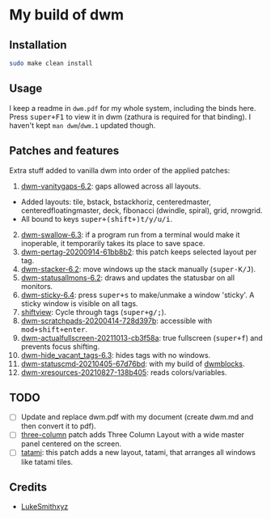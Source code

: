 # My build of dwm

## Installation

```bash
sudo make clean install
```

## Usage

I keep a readme in `dwm.pdf` for my whole system, including the binds here.
Press <kbd>super+F1</kbd> to view it in dwm (zathura is required for that binding).
I haven't kept `man dwm`/`dwm.1` updated though. 

## Patches and features

Extra stuff added to vanilla dwm into order of the applied patches:

1. [dwm-vanitygaps-6.2](https://dwm.suckless.org/patches/vanitygaps/dwm-vanitygaps-6.2.diff): gaps allowed across all layouts.
  - Added layouts: tile, bstack, bstackhoriz, centeredmaster, centeredfloatingmaster, deck, fibonacci (dwindle, spiral), grid, nrowgrid.
  - All bound to keys <kbd>super+(shift+)t/y/u/i</kbd>.
2. [dwm-swallow-6.3](https://dwm.suckless.org/patches/swallow/dwm-swallow-6.3.diff): if a program run from a terminal would make it inoperable, it temporarily takes its place to save space.
3. [dwm-pertag-20200914-61bb8b2](https://dwm.suckless.org/patches/pertag/dwm-pertag-20200914-61bb8b2.diff): this patch keeps selected layout per tag.
4. [dwm-stacker-6.2](https://dwm.suckless.org/patches/stacker/dwm-stacker-6.2.diff): move windows up the stack manually (<kbd>super-K/J</kbd>).
5. [dwm-statusallmons-6.2](https://dwm.suckless.org/patches/statusallmons/dwm-statusallmons-6.2.diff): draws and updates the statusbar on all monitors.
6. [dwm-sticky-6.4](https://dwm.suckless.org/patches/sticky/dwm-sticky-6.4.diff): press <kbd>super+s</kbd> to make/unmake a window 'sticky'. A sticky window is visible on all tags.
7. [shiftview](https://dwm.suckless.org/patches/nextprev/): Cycle through tags (<kbd>super+g/;</kbd>).
8. [dwm-scratchpads-20200414-728d397b](https://dwm.suckless.org/patches/scratchpads/dwm-scratchpads-20200414-728d397b.diff): accessible with <kbd>mod+shift+enter</kbd>.
9. [dwm-actualfullscreen-20211013-cb3f58a](https://dwm.suckless.org/patches/actualfullscreen/dwm-actualfullscreen-20211013-cb3f58a.diff): true fullscreen (<kbd>super+f</kbd>) and prevents focus shifting.
10. [dwm-hide_vacant_tags-6.3](https://dwm.suckless.org/patches/hide_vacant_tags/dwm-hide_vacant_tags-6.3.diff): hides tags with no windows.
11. [dwm-statuscmd-20210405-67d76bd](https://dwm.suckless.org/patches/statuscmd/dwm-statuscmd-20210405-67d76bd.diff): with my build of [dwmblocks](https://github.com/v01dv/dwmblocks).
12. [dwm-xresources-20210827-138b405](https://dwm.suckless.org/patches/xresources/dwm-xresources-20210827-138b405.diff): reads colors/variables.

## TODO

- [ ] Update and replace dwm.pdf with my document (create dwm.md and then convert it to pdf).
- [ ] [three-column](https://dwm.suckless.org/patches/three-column/) patch adds Three Column Layout with a wide master panel centered on the screen.
- [ ] [tatami](https://dwm.suckless.org/patches/tatami/): this patch adds a new layout, tatami, that arranges all windows like tatami tiles.

## Credits

- [LukeSmithxyz](https://github.com/LukeSmithxyz/dwm)
